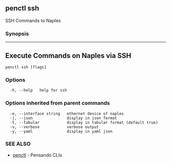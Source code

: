 ## penctl ssh

SSH Commands to Naples

### Synopsis



------------------------------------
 Execute Commands on Naples via SSH 
------------------------------------


```
penctl ssh [flags]
```

### Options

```
  -h, --help   help for ssh
```

### Options inherited from parent commands

```
  -e, --interface string   ethernet device of naples
  -j, --json               display in json format
  -t, --tabular            display in tabular format (default true)
  -v, --verbose            verbose output
  -y, --yaml               display in yaml json
```

### SEE ALSO
* [penctl](penctl.md)	 - Pensando CLIs

